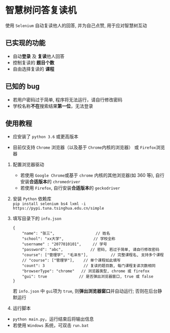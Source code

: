 # 智慧树问答复读机

使用 ```Selenium``` 自动复读他人的回答, 并为自己点赞, 用于应对智慧树互动

## 已实现的功能
- 自动**登录** 及 **复读**他人回答
- 控制复读的 **题目个数**
- 自由选择复读的 **课程**

## 已知的 bug
- 若用户密码过于简单, 程序将无法运行，请自行修改密码
- 学校名称**不在**搜索结果**第一位**，无法登录

## 使用教程
- 应安装了 ```python 3.6``` 或更高版本

- 目前仅支持 ```Chrome``` 浏览器（以及基于 ```Chrome```内核的浏览器） 或 ```Firefox```浏览器

1. 配置浏览器驱动   
   - 若使用 ```Google Chrome```或基于 ```chrome``` 内核的其他浏览器(如 360 等), 自行安装**合适版本**的 ```chromedriver```    
   - 若使用 ```Firefox```, 自行安装**合适版本**的 ```geckodriver```
   
2. 安装 ```Python``` 依赖库  
    ```pip install selenium bs4 lxml -i https://pypi.tuna.tsinghua.edu.cn/simple```
  
3. 填写目录下的 ```info.json```
    ```
    {
        "name": "张三",                  // 姓名
        "school": "xx大学",             // 学校全称
        "username" : "2077010101",     // 学号
        "password": "abc",            // 密码, 若过于简单, 请自行修改密码
        "course": ["管理学", "毛泽东"],          // 完整课程名, 支持多个课程
        // "course": ["管理学"],    // 单个课程如此填写
        "count": 3                 // 复读的题目数, 每门课程复读次数相同
        "browserType": "chrome"   // 浏览器类型, chrome 或 firefox
        "gui": true              // 是否弹出浏览器窗口, true 或 false
    }
    ```
    若 ```info.json``` 中 ```gui```项为 ```true```, 则**弹出浏览器窗口**并自动运行; 否则在后台静默运行  

4. 运行脚本  
  - ```python main.py```，运行结束后将输出信息
  - 若使用 ```Windows``` 系统，可双击 ```run.bat```

